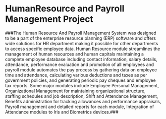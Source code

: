 # HumanResource and Payroll Management Project

###The Human Resource And Payroll Management System was designed to be a part of the enterprise resource
planning (ERP) software and offers wide solutions for HR department making it possible for other
departments to access specific employee data. Human Resource module streamlines the management of
human resources and human capitals maintaining a complete employee database including contact
information, salary details, attendance, performance evaluation and promotion of all employees and payroll
module automates the pay process by gathering data on employee time and attendance, calculating various
deductions and taxes as per government policies, and generating periodic pay cheques and employee tax
reports. Some major modules include Employee Personal Management, Organizational Management for
maintaining organizational structure, staffing schedules and job description, Shift and Attendance
Management, Benefits administration for tracking allowances and performance appraisals, Payroll
management and detailed reports for each module, Integration of Attendance modules to Iris and Biometrics
devices.###


